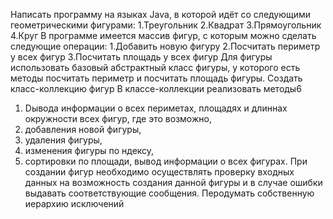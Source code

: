 Написать программу на языках Java, в которой идёт со следующими геометрическими фигурами:
1.Треугольник
2.Квадрат
3.Прямоугольник
4.Круг
В программе имеется массив фигур, с которым можно сделать следующие операции:
1.Добавить новую фигуру
2.Посчитать периметр у всех фигур
3.Посчитать площадь у всех фигур
Для фигуры использовать базовый абстрактный класс фигуры, у которого есть методы посчитать периметр и посчитать площадь фигуры.
Создать класс-коллекцию фигур В классе-коллекции реализовать методы6
1. Dывода информации о всех периметах, площадях и длиннах окружности всех фигур, где это возможно,
2. добавления новой фигуры,
3. удаления фигуры,
4. изменения фигуры по ндексу,
5. сортировки по площади, вывод информации о всех фигурах.
При создании фигур необходимо осуществлять проверку входных данных на возможность создания данной фигуры и в случае ошибки выдавать соответствующие сообщения. Перодумать собственную иерархию исключений